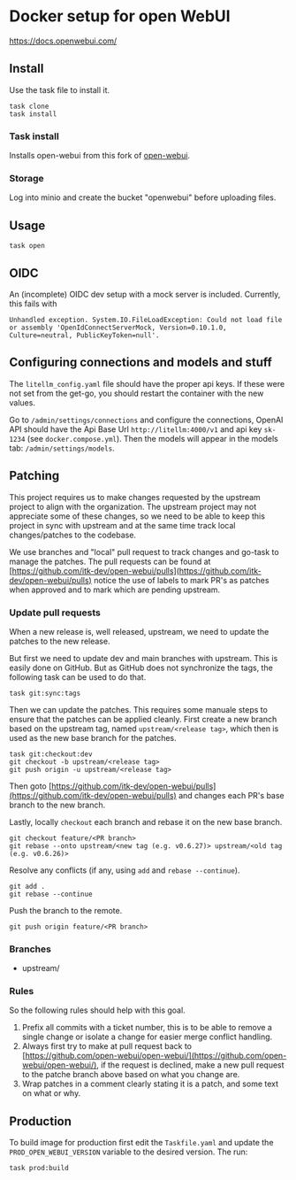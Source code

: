 # Docker setup for open WebUI

https://docs.openwebui.com/

## Install

Use the task file to install it.

```shell
task clone
task install
```

### Task install

Installs open-webui from this fork of [open-webui](https://github.com/itk-dev/open-webui).

### Storage

Log into minio and create the bucket "openwebui" before uploading files.

## Usage

```shell
task open
```

## OIDC

An (incomplete) OIDC dev setup with a mock server is included. Currently, this fails with

```text
Unhandled exception. System.IO.FileLoadException: Could not load file or assembly 'OpenIdConnectServerMock, Version=0.10.1.0, Culture=neutral, PublicKeyToken=null'.
```

## Configuring connections and models and stuff

The `litellm_config.yaml` file should have the proper api keys. If these were not set from the get-go, you should
restart the container with the new values.

Go to `/admin/settings/connections` and configure the connections, OpenAI API should have the Api Base Url
`http://litellm:4000/v1` and api key `sk-1234` (see `docker.compose.yml`). Then the models will appear in the models
tab: `/admin/settings/models`.

## Patching

This project requires us to make changes requested by the upstream project to align with the organization. The upstream
project may not appreciate some of these changes, so we need to be able to keep this project in sync with upstream and
at the same time track local changes/patches to the codebase.

We use branches and "local" pull request to track changes and go-task to manage the patches. The pull requests can be
found at [https://github.com/itk-dev/open-webui/pulls](https://github.com/itk-dev/open-webui/pulls) notice the use of
labels to mark PR's as patches when approved and to mark which are pending upstream.

### Update pull requests

When a new release is, well released, upstream, we need to update the patches to the new release.

But first we need to update dev and main branches with upstream. This is easily done on GitHub. But as GitHub does not
synchronize the tags, the following task can be used to do that.

```shell
task git:sync:tags
```

Then we can update the patches. This requires some manuale steps to ensure that the patches can be applied cleanly.
First create a new branch based on the upstream tag, named `upstream/<release tag>`, which then is used as the new base
branch for the patches.

```shell
task git:checkout:dev
git checkout -b upstream/<release tag>
git push origin -u upstream/<release tag>
```

Then goto [https://github.com/itk-dev/open-webui/pulls](https://github.com/itk-dev/open-webui/pulls) and changes each
PR's base branch to the new branch.

Lastly, locally `checkout` each branch and rebase it on the new base branch.

```shell
git checkout feature/<PR branch>
git rebase --onto upstream/<new tag (e.g. v0.6.27)> upstream/<old tag (e.g. v0.6.26)> 
```

Resolve any conflicts (if any, using `add` and `rebase --continue`).

```shell
git add .
git rebase --continue
````

Push the branch to the remote.
```shell
git push origin feature/<PR branch>
```

### Branches

* upstream/<release tag>

### Rules

So the following rules should help with this goal.

1. Prefix all commits with a ticket number, this is to be able to remove a single change or isolate a change for easier
   merge conflict handling.
2. Always first try to make at pull request back
   to [https://github.com/open-webui/open-webui/](https://github.com/open-webui/open-webui/), if the request is
   declined, make a new pull request to the patche branch above based on what you change are.
3. Wrap patches in a comment clearly stating it is a patch, and some text on what or why.

## Production

To build image for production first edit the `Taskfile.yaml` and update the `PROD_OPEN_WEBUI_VERSION` variable to the
desired version. The run:

```shell
task prod:build
```